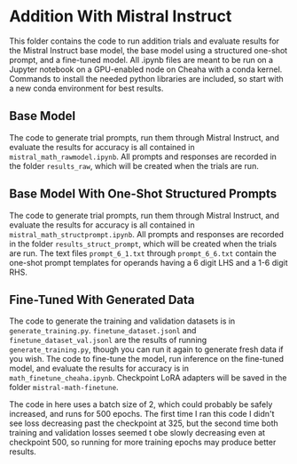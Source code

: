 # Addition With Mistral Instruct

This folder contains the code to run addition trials and evaluate results for the Mistral Instruct base model, the base model using a structured one-shot prompt, and a fine-tuned model. All .ipynb files are meant to be run on a Jupyter notebook on a GPU-enabled node on Cheaha with a conda kernel. Commands to install the needed python libraries are included, so start with a new conda environment for best results.

## Base Model

The code to generate trial prompts, run them through Mistral Instruct, and evaluate the results for accuracy is all contained in `mistral_math_rawmodel.ipynb`. All prompts and responses are recorded in the folder `results_raw`, which will be created when the trials are run.

## Base Model With One-Shot Structured Prompts

The code to generate trial prompts, run them through Mistral Instruct, and evaluate the results for accuracy is all contained in `mistral_math_structprompt.ipynb`. All prompts and responses are recorded in the folder `results_struct_prompt`, which will be created when the trials are run. The text files `prompt_6_1.txt` through `prompt_6_6.txt` contain the one-shot prompt templates for operands having a 6 digit LHS and a 1-6 digit RHS.

## Fine-Tuned With Generated Data

The code to generate the training and validation datasets is in `generate_training.py`. `finetune_dataset.jsonl` and `finetune_dataset_val.jsonl` are the results of running `generate_training.py`, though you can run it again to generate fresh data if you wish. The code to fine-tune the model, run inference on the fine-tuned model, and evaluate the results for accuracy is in `math_finetune_cheaha.ipynb`. Checkpoint LoRA adapters will be saved in the folder `mistral-math-finetune`.

The code in here uses a batch size of 2, which could probably be safely increased, and runs for 500 epochs. The first time I ran this code I didn't see loss decreasing past the checkpoint at 325, but the second time both training and validation losses seemed t obe slowly decreasing even at checkpoint 500, so running for more training epochs may produce better results.

